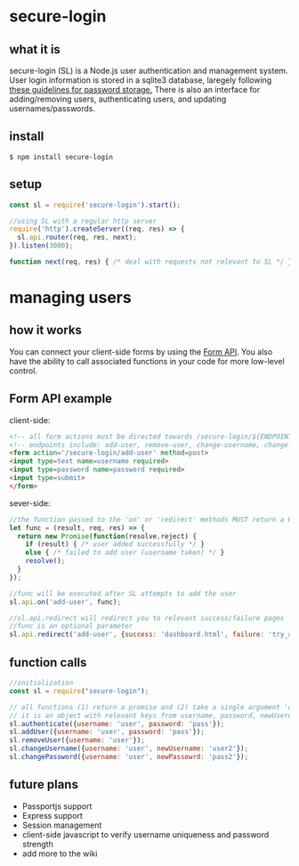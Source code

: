 # secure-login
## what it is
secure-login (SL) is a Node.js user authentication and management system. User login information is stored in a sqlite3 database, laregely following [these guidelines for password storage.](https://nakedsecurity.sophos.com/2013/11/20/serious-security-how-to-store-your-users-passwords-safely/) There is also an interface for adding/removing users, authenticating users, and updating usernames/passwords.

## install
`$ npm install secure-login`

## setup
```javascript
const sl = require('secure-login').start();

//using SL with a regular http server
require('http').createServer((req, res) => {
  sl.api.router(req, res, next);
}).listen(3000);

function next(req, res) { /* deal with requests not relevant to SL */ }
```
# managing users
## how it works
You can connect your client-side forms by using the [Form API](https://github.com/AndrewGeorgeGit/secure-login/wiki/Form-API). You also have the ability to call associated functions in your code for more low-level control. 

## Form API example
client-side:
```html
<!-- all form actions must be directed towards /secure-login/${ENDPOINT} or they will fall through sl.api.router -->
<!-- endpoints include: add-user, remove-user, change-username, change-password, login -->
<form action='/secure-login/add-user' method=post>
<input type=text name=username required>
<input type=password name=password required>
<input type=submit>
</form>
```

sever-side:
```javascript
//the function passed to the 'on' or 'redirect' methods MUST return a Promise 
let func = (result, req, res) => {
  return new Promise(function(resolve,reject) {
    if (result) { /* user added successfully */ }
    else { /* failed to add user (username taken) */ }
    resolve();
  }
});

//func will be executed after SL attempts to add the user
sl.api.on('add-user', func);

//sl.api.redirect will redirect you to relevant success/failure pages
//func is an optional parameter
sl.api.redirect('add-user', {success: 'dashboard.html', failure: 'try_again.html'}, func);
```

## function calls
```javascript
//initialization
const sl = require("secure-login");

// all functions (1) return a promise and (2) take a single argument 'credentials'
// it is an object with relevant keys from username, password, newUsername, newPassword
sl.authenticate({username: 'user', password: 'pass'});
sl.addUser({username: 'user', password: 'pass'}); 
sl.removeUser({username: 'user'});
sl.changeUsername({username: 'user', newUsername: 'user2'});
sl.changePassword({username: 'user', newPassowrd: 'pass2'});
```

## future plans
- Passportjs support
- Express support
- Session management
- client-side javascript to verify username uniqueness and password strength
- add more to the wiki
